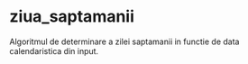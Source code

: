 # ziua_saptamanii
Algoritmul de determinare a zilei saptamanii in functie de data calendaristica din input.
